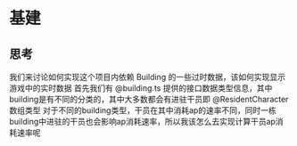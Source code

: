 # 基建

## 思考

我们来讨论如何实现这个项目内依赖 Building 的一些过时数据，该如何实现显示游戏中的实时数据
首先我们有 @building.ts 提供的接口数据类型信息，其中building是有不同的分类的，其中大多数都会有进驻干员即 @ResidentCharacter 数组类型
对于不同的building类型，干员在其中消耗ap的速率不同，同时一栋building中进驻的干员也会影响ap消耗速率，所以我该怎么去实现计算干员ap消耗速率呢
